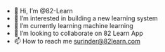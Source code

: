 - 👋 Hi, I’m @82-Learn
- 👀 I’m interested in building a new learning system
- 🌱 I’m currently learning machine learning
- 💞️ I’m looking to collaborate on 82 Learn App
- 📫 How to reach me surinder@82learn.com

<!---
82-Learn/82-Learn is a ✨ special ✨ repository because its `README.md` (this file) appears on your GitHub profile.
You can click the Preview link to take a look at your changes.
--->

